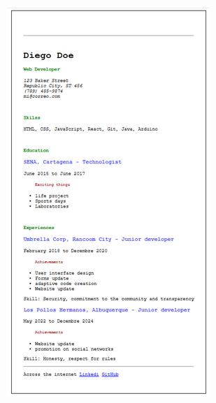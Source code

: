 ![CV Diego Doe](https://github.com/DiegoCMJava/Roadmaps-projects/blob/main/Single-Page-CV/screenshot.png)
